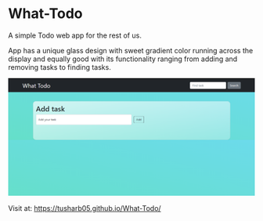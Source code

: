 # What-Todo
A simple Todo web app for the rest of us.

App has a unique glass design with sweet gradient color running across the display and equally good with its functionality ranging from adding and removing tasks to finding tasks.

![screenshot](./images/demo.png)

Visit at: https://tusharb05.github.io/What-Todo/
